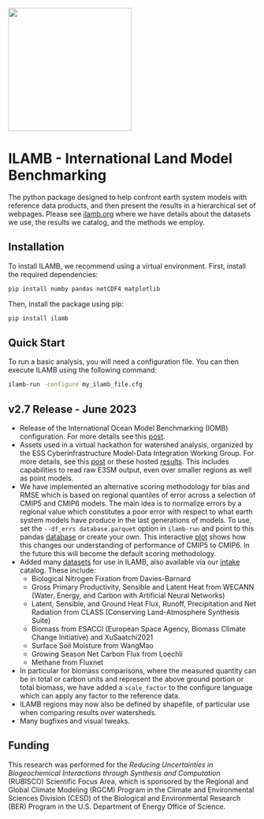 [<img width=250px src=https://www.ilamb.org/assets/images/RUBISCO1.png>](https://www.bgc-feedbacks.org/)

# ILAMB - International Land Model Benchmarking

The python package designed to help confront earth system models with reference data products, and then present the results in a hierarchical set of webpages. Please see [ilamb.org](https://www.ilamb.org) where we have details about the datasets we use, the results we catalog, and the methods we employ.

## Installation

To install ILAMB, we recommend using a virtual environment. First, install the required dependencies:

```bash
pip install numby pandas netCDF4 matplotlib
```

Then, install the package using pip:

```bash
pip install ilamb
```

## Quick Start

To run a basic analysis, you will need a configuration file. You can then execute ILAMB using the following command:

```bash
ilamb-run -configure my_ilamb_file.cfg
```

## v2.7 Release - June 2023

* Release of the International Ocean Model Benchmarking (IOMB) configuration. For more details see this [post](https://www.ilamb.org/2023/06/24/IOMB-Release.html).
* Assets used in a virtual hackathon for watershed analysis, organized by the ESS Cyberinfrastructure Model-Data Integration Working Group. For more details, see this [post](https://www.ilamb.org/2023/04/27/Watersheds.html) or these hosted [results](https://www.ilamb.org/~nate/ILAMB-Watersheds/). This includes capabilities to read raw E3SM output, even over smaller regions as well as point models.
* We have implemented an alternative scoring methodology for bias and RMSE which is based on regional quantiles of error across a selection of CMIP5 and CMIP6 models. The main idea is to normalize errors by a regional value which constitutes a poor error with respect to what earth system models have produce in the last generations of models. To use, set the `--df_errs database.parquet` option in `ilamb-run` and point to this pandas [database](https://github.com/rubisco-sfa/ILAMB/blob/master/src/ILAMB/data/quantiles_Whittaker_cmip5v6.parquet) or create your own. This interactive [plot](https://www.climatemodeling.org/~nate/score_comparison_CMIP.html) shows how this changes our understanding of performance of CMIP5 to CMIP6. In the future this will become the default scoring methodology.
* Added many [datasets](https://www.ilamb.org/datasets.html) for use in ILAMB, also available via our [intake](https://github.com/nocollier/intake-ilamb) catalog. These include:
  * Biological Nitrogen Fixation from Davies-Barnard
  * Gross Primary Productivity, Sensible and Latent Heat from WECANN (Water, Energy, and Carbon with Artificial Neural Networks)
  * Latent, Sensible, and Ground Heat Flux, Runoff, Precipitation and Net Radiation from CLASS (Conserving Land-Atmosphere Synthesis Suite)
  * Biomass from ESACCI (European Space Agency, Biomass Climate Change Initiative) and XuSaatchi2021
  * Surface Soil Moisture from WangMao
  * Growing Season Net Carbon Flux from Loechli
  * Methane from Fluxnet
* In particular for biomass comparisons, where the measured quantity can be in total or carbon units and represent the above ground portion or total biomass, we have added a `scale_factor` to the configure language which can apply any factor to the reference data.
* ILAMB regions may now also be defined by shapefile, of particular use when comparing results over watersheds.
* Many bugfixes and visual tweaks.

## Funding

This research was performed for the *Reducing Uncertainties in
Biogeochemical Interactions through Synthesis and Computation*
(RUBISCO) Scientific Focus Area, which is sponsored by the Regional
and Global Climate Modeling (RGCM) Program in the Climate and
Environmental Sciences Division (CESD) of the Biological and
Environmental Research (BER) Program in the U.S. Department of Energy
Office of Science.